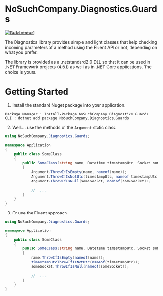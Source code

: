 # NoSuchCompany.Diagnostics.Guards #

[![Build status](https://nosuchcompany.visualstudio.com/NoSuchCompany.Diagnostics/_apis/build/status/NoSuchCompany.Diagnostics-master?branch=master)](https://nosuchcompany.visualstudio.com/NoSuchCompany.Diagnostics/_build/latest?definitionId=13&branch=master)]

The Diagnostics library provides simple and light classes that help checking incoming parameters of a method using the Fluent API or not, depending on what you prefer.

The library is provided as a .netstandard2.0 DLL so that it can be used in .NET Framework projects (4.6.1) as well as in .NET Core applications. The choice is yours.


# Getting Started #

1. Install the standard Nuget package into your application.

```
Package Manager : Install-Package NoSuchCompany.Diagnostics.Guards
CLI : dotnet add package NoSuchCompany.Diagnostics.Guards
```

2. Well.... use the methods of the `Argument` static class.

```csharp
using NoSuchCompany.Diagnostics.Guards;

namespace Application
{
    public class SomeClass
    {
        public SomeClass(string name, Datetime timestampUtc, Socket someSocket)
        {
            Argument.ThrowIfIsEmpty(name, nameof(name));
            Argument.ThrowIfIsNotUtc(timestampUtc, nameof(timestampUtc));
            Argument.ThrowIfIsNull(someSocket, nameof(someSocket));
            
            //  ...            
        }
    }
}
```

3. Or use the Fluent approach

```csharp
using NoSuchCompany.Diagnostics.Guards;

namespace Application
{
    public class SomeClass
    {
        public SomeClass(string name, Datetime timestampUtc, Socket someSocket)
        {
            name.ThrowIfIsEmpty(nameof(name));
            timestampUtcThrowIfIsNotUtc(nameof(timestampUtc));
            someSocket.ThrowIfIsNull(nameof(someSocket));
            
            //  ...            
        }
    }
}
```

